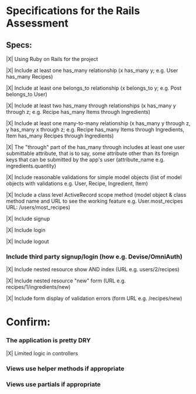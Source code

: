 # Specifications for the Rails Assessment

## Specs:

|X| Using Ruby on Rails for the project

|X| Include at least one has_many relationship (x has_many y; e.g. User has_many Recipes)

|X| Include at least one belongs_to relationship (x belongs_to y; e.g. Post belongs_to User)

|X| Include at least two has_many through relationships (x has_many y through z; e.g. Recipe     has_many Items through Ingredients)

|X| Include at least one many-to-many relationship (x has_many y through z, y has_many x through z; e.g. Recipe has_many Items through Ingredients, Item has_many Recipes through Ingredients)

|X| The "through" part of the has_many through includes at least one user submittable attribute, that is to say, some attribute other than its foreign keys that can be submitted by the app's user (attribute_name e.g. ingredients.quantity)

|X| Include reasonable validations for simple model objects (list of model objects with validations e.g. User, Recipe, Ingredient, Item)

|X| Include a class level ActiveRecord scope method (model object & class method name and URL to see the working feature e.g. User.most_recipes URL: /users/most_recipes)

|X| Include signup
 
|X| Include login
 
|X| Include logout
 
### Include third party signup/login (how e.g. Devise/OmniAuth)
 
|X| Include nested resource show AND index (URL e.g. users/2/recipes)
 
|X| Include nested resource "new" form (URL e.g. recipes/1/ingredients/new)
 
|X| Include form display of validation errors (form URL e.g. /recipes/new)


# Confirm:

### The application is pretty DRY
|X| Limited logic in controllers
### Views use helper methods if appropriate
### Views use partials if appropriate